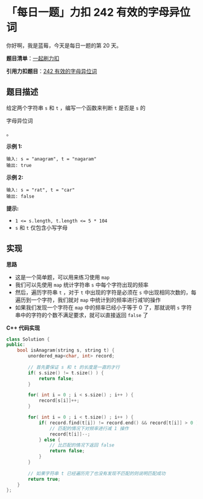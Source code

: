 # 「每日一题」力扣 242 有效的字母异位词

你好啊，我是蓝莓，今天是每日一题的第 20 天。

**题目清单**：[一起刷力扣](https://blueberry-universe.cn/lc/index.html)

**引用力扣题目**：[242 有效的字母异位词](https://leetcode.cn/problems/valid-anagram/description/)





## 题目描述

给定两个字符串 `s` 和 `t` ，编写一个函数来判断 `t` 是否是 `s` 的 

字母异位词

。



 

**示例 1:**

```
输入: s = "anagram", t = "nagaram"
输出: true
```

**示例 2:**

```
输入: s = "rat", t = "car"
输出: false
```

 

**提示:**

- `1 <= s.length, t.length <= 5 * 104`
- `s` 和 `t` 仅包含小写字母





## 实现

**思路**

- 这是一个简单题，可以用来练习使用 `map` 
- 我们可以先使用 `map` 统计字符串 `s` 中每个字符出现的频率
- 然后，遍历字符串 `t` ，对于 `t` 中出现的字符是必须在 `s` 中出现相同次数的，每遍历到一个字符，我们就对 `map` 中统计到的频率进行减1的操作
- 如果我们发现一个字符在 `map` 中的频率已经小于等于 0 了，那就说明 `s` 字符串中的字符的个数不满足要求，就可以直接返回 `false` 了





**C++ 代码实现**

```c++
class Solution {
public:
    bool isAnagram(string s, string t) {
        unordered_map<char, int> record;
		
        // 首先要保证 s 和 t 的长度是一直的才行
        if( s.size() != t.size() ) {
            return false;
        }

        for( int i = 0 ; i < s.size() ; i++ ) {
            record[s[i]]++;
        }

        for( int i = 0 ; i < t.size() ; i++ ) {
            if( record.find(t[i]) != record.end() && record[t[i]] > 0 ) {
                // 匹配的情况下对频率进行减 1 操作
                record[t[i]]--;
            } else {
                // 比匹配的情况下返回 false
                return false;
            }
        }
		
        // 如果字符串 t 已经遍历完了也没有发现不匹配的则说明匹配成功
        return true;
    }
};
```


